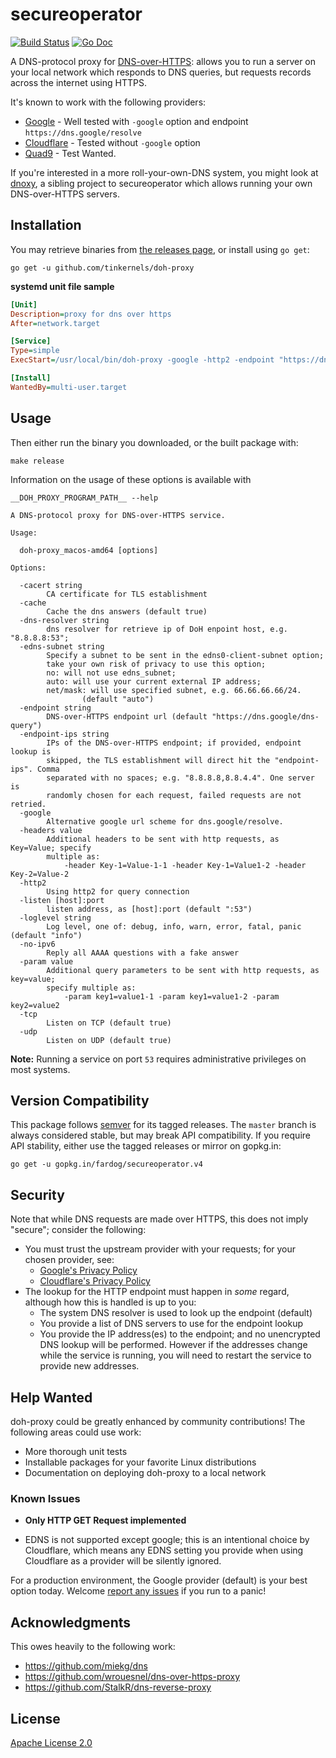 # secureoperator

[![Build Status](https://travis-ci.com/tinkernels/doh-proxy.svg?branch=master)](https://travis-ci.com/tinkernels/doh-proxy)
[![Go Doc](https://godoc.org/github.com/fardog/secureoperator?status.svg)](https://godoc.org/github.com/fardog/secureoperator)

A DNS-protocol proxy for [DNS-over-HTTPS][dnsoverhttps]: allows you to run a
server on your local network which responds to DNS queries, but requests records
across the internet using HTTPS.

It's known to work with the following providers:

* [Google][google doh] - Well tested with `-google` option and endpoint `https://dns.google/resolve`
* [Cloudflare][cloudflare doh]  - Tested without `-google` option
* [Quad9][quad9 doh]  - Test Wanted.

If you're interested in a more roll-your-own-DNS system, you might look at
[dnoxy][], a sibling project to secureoperator which allows running your own
DNS-over-HTTPS servers.

## Installation

You may retrieve binaries from [the releases page][releases], or install using
`go get`:

```
go get -u github.com/tinkernels/doh-proxy
```

**systemd unit file sample**

```ini
[Unit]
Description=proxy for dns over https
After=network.target

[Service]
Type=simple
ExecStart=/usr/local/bin/doh-proxy -google -http2 -endpoint "https://dns.google/resolve"  -endpoint-ips "8.8.8.8,8.8.4.4" -edns-subnet auto -listen 127.0.0.1:53 -no-ipv6 -cache=true -loglevel info

[Install]
WantedBy=multi-user.target
```

## Usage

Then either run the binary you downloaded, or the built package with:
```
make release
```
Information on the usage of these options is available with
```shell
__DOH_PROXY_PROGRAM_PATH__ --help

A DNS-protocol proxy for DNS-over-HTTPS service.

Usage:

  doh-proxy_macos-amd64 [options]

Options:

  -cacert string
    	CA certificate for TLS establishment
  -cache
    	Cache the dns answers (default true)
  -dns-resolver string
    	dns resolver for retrieve ip of DoH enpoint host, e.g. "8.8.8.8:53";
  -edns-subnet string
    	Specify a subnet to be sent in the edns0-client-subnet option;
    	take your own risk of privacy to use this option;
    	no: will not use edns_subnet;
    	auto: will use your current external IP address;
    	net/mask: will use specified subnet, e.g. 66.66.66.66/24.
    	        (default "auto")
  -endpoint string
    	DNS-over-HTTPS endpoint url (default "https://dns.google/dns-query")
  -endpoint-ips string
    	IPs of the DNS-over-HTTPS endpoint; if provided, endpoint lookup is
    	skipped, the TLS establishment will direct hit the "endpoint-ips". Comma
    	separated with no spaces; e.g. "8.8.8.8,8.8.4.4". One server is
    	randomly chosen for each request, failed requests are not retried.
  -google
    	Alternative google url scheme for dns.google/resolve.
  -headers value
    	Additional headers to be sent with http requests, as Key=Value; specify
    	multiple as:
    	    -header Key-1=Value-1-1 -header Key-1=Value1-2 -header Key-2=Value-2
  -http2
    	Using http2 for query connection
  -listen [host]:port
    	listen address, as [host]:port (default ":53")
  -loglevel string
    	Log level, one of: debug, info, warn, error, fatal, panic (default "info")
  -no-ipv6
    	Reply all AAAA questions with a fake answer
  -param value
    	Additional query parameters to be sent with http requests, as key=value;
    	specify multiple as:
    	    -param key1=value1-1 -param key1=value1-2 -param key2=value2
  -tcp
    	Listen on TCP (default true)
  -udp
    	Listen on UDP (default true)
```

**Note:** Running a service on port `53` requires administrative privileges on
most systems.

## Version Compatibility

This package follows [semver][] for its tagged releases. The `master` branch is
always considered stable, but may break API compatibility. If you require API
stability, either use the tagged releases or mirror on gopkg.in:

```
go get -u gopkg.in/fardog/secureoperator.v4
```

## Security

Note that while DNS requests are made over HTTPS, this does not imply "secure";
consider the following:

* You must trust the upstream provider with your requests; for your chosen
  provider, see:
  * [Google's Privacy Policy][googlednspriv]
  * [Cloudflare's Privacy Policy][cloudflarednspriv]
* The lookup for the HTTP endpoint must happen in _some_ regard, although how
  this is handled is up to you:
    * The system DNS resolver is used to look up the endpoint (default)
    * You provide a list of DNS servers to use for the endpoint lookup
    * You provide the IP address(es) to the endpoint; and no unencrypted DNS
      lookup will be performed. However if the addresses change while the
      service is running, you will need to restart the service to provide new
      addresses.

## Help Wanted

doh-proxy could be greatly enhanced by community contributions! The
following areas could use work:

* More thorough unit tests
* Installable packages for your favorite Linux distributions
* Documentation on deploying doh-proxy to a local network

### Known Issues

* **Only HTTP GET Request implemented**

* EDNS is not supported except google; this is an intentional choice by Cloudflare, which
  means any EDNS setting you provide when using Cloudflare as a provider will
  be silently ignored.

For a production environment, the Google provider (default) is your best option
today. Welcome [report any issues][issues] if you run to a panic!

## Acknowledgments

This owes heavily to the following work:

* https://github.com/miekg/dns
* https://github.com/wrouesnel/dns-over-https-proxy
* https://github.com/StalkR/dns-reverse-proxy

## License

[Apache License 2.0][license]


[googlednspriv]: https://developers.google.com/speed/public-dns/privacy
[cloudflarednspriv]: https://developers.cloudflare.com/1.1.1.1/privacy/
[releases]: https://github.com/tinkernels/doh-proxy/releases
[docker]: https://www.docker.com/
[issues]: https://github.com/tinkernels/doh-proxy/issues
[semver]: http://semver.org/
[google doh]: https://developers.google.com/speed/public-dns/docs/dns-over-https
[cloudflare doh]: https://developers.cloudflare.com/1.1.1.1/dns-over-https/
[quad9 doh]: https://www.quad9.net/
[dnoxy]: https://github.com/fardog/dnoxy
[license]: https://github.com/fardog/secureoperator/blob/master/LICENSE
[dnsoverhttps]: https://tools.ietf.org/html/rfc8484
